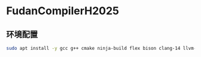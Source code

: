 
# FudanCompilerH2025

## 环境配置

```bash
sudo apt install -y gcc g++ cmake ninja-build flex bison clang-14 llvm-14 g++-arm-linux-gnueabihf gcc-arm-linux-gnueabihf qemu-user zip


```